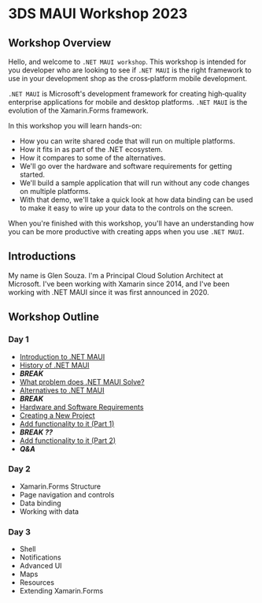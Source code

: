 # 3DS MAUI Workshop 2023

## Workshop Overview

Hello, and welcome to `.NET MAUI workshop`. This workshop is intended for you developer who are looking to see if `.NET MAUI` is the right framework to use in your development shop as the cross‑platform mobile development.

`.NET MAUI` is Microsoft's development framework for creating high‑quality enterprise applications for mobile and desktop platforms. `.NET MAUI` is the evolution of the Xamarin.Forms framework.

In this workshop you will learn hands-on:

- How you can write shared code that will run on multiple platforms.
- How it fits in as part of the .NET ecosystem.
- How it compares to some of the alternatives.
- We'll go over the hardware and software requirements for getting started.
- We'll build a sample application that will run without any code changes on multiple platforms.
- With that demo, we'll take a quick look at how data binding can be used to make it easy to wire up your data to the controls on the screen.

When you're finished with this workshop, you'll have an understanding how you can be more productive with creating apps when you use `.NET MAUI`.

## Introductions

My name is Glen Souza. I'm a Principal Cloud Solution Architect at Microsoft. I've been working with Xamarin since 2014, and I've been working with .NET MAUI since it was first announced in 2020.

## Workshop Outline

### Day 1

- [Introduction to .NET MAUI](Day1/1-IntroducingMAUI.md)
- [History of .NET MAUI](Day1/2-History.md)
- ***BREAK***
- [What problem does .NET MAUI Solve?](Day1/3-Problem.md)
- [Alternatives to .NET MAUI](Day1/4-Alternatives.md)
- ***BREAK***
- [Hardware and Software Requirements](Day1/5-Requirements.md)
- [Creating a New Project](Day1/6-Creating-a-New-Project.md)
- [Add functionality to it (Part 1)](Day1/7-Adding-Functionality-Part1.md)
- ***BREAK ??***
- [Add functionality to it (Part 2)](Day1/8-Adding-Functionality-Part2.md)
- ***Q&A***

### Day 2

- Xamarin.Forms Structure
- Page navigation and controls
- Data binding
- Working with data

### Day 3

- Shell
- Notifications
- Advanced UI
- Maps
- Resources
- Extending Xamarin.Forms

